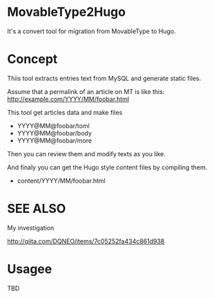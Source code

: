 # MovableType2Hugo

It's a convert tool for migration from MovableType to Hugo.

# Concept

Thiis tool extracts entries text from MySQL and generate static files.

Assume that a permalink of an article on MT is like this:
http://example.com/YYYY/MM/foobar.html

This tool get articles data and make files

* YYYY@MM@foobar/toml
* YYYY@MM@foobar/body
* YYYY@MM@foobar/more

Then you can review them and modify texts as you like.

And finaly you can get the Hugo style content files by compiling them.

* content/YYYY/MM/foobar.html

# SEE ALSO

My investigation

http://qiita.com/DQNEO/items/7c05252fa434c861d938

# Usagee

TBD

